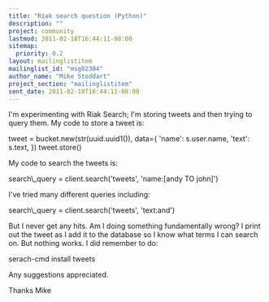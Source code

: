```yaml
---
title: "Riak search question (Python)"
description: ""
project: community
lastmod: 2011-02-18T16:44:11-08:00
sitemap:
  priority: 0.2
layout: mailinglistitem
mailinglist_id: "msg02384"
author_name: "Mike Stoddart"
project_section: "mailinglistitem"
sent_date: 2011-02-18T16:44:11-08:00
---
```



I'm experimenting with Riak Search; I'm storing tweets and then trying
to query them. My code to store a tweet is:

 tweet = bucket.new(str(uuid.uuid1()), data={
 'name': s.user.name,
 'text': s.text,
 })
 tweet.store()

My code to search the tweets is:

 search\\_query = client.search('tweets', 'name:[andy TO john]')

I've tried many different queries including:

 search\\_query = client.search('tweets', 'text:and')

But I never get any hits. Am I doing something fundamentally wrong? I
print out the tweet as I add it to the database so I know what terms I
can search on. But nothing works. I did remember to do:

serach-cmd install tweets

Any suggestions appreciated.

Thanks
Mike

